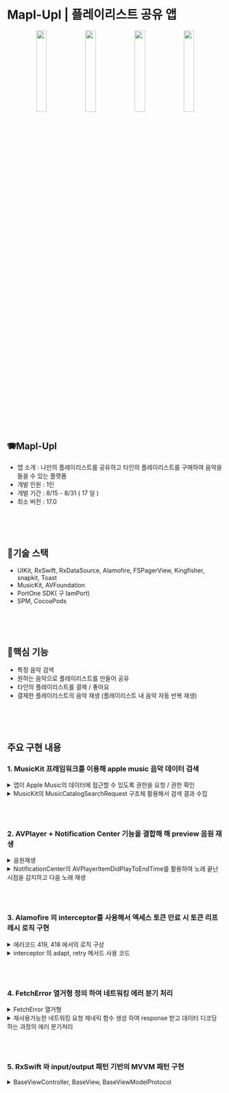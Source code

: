 # Mapl-Upl | 플레이리스트 공유 앱

<p align="center">  
	<img src="https://github.com/user-attachments/assets/e3afc871-3e0d-44a3-a784-3cafcefcfe80" align="center" width="22%">  
	<img src="https://github.com/user-attachments/assets/8e276768-060b-4176-b6da-b49c53a737f7" align="center" width="22%">  
	<img src="https://github.com/user-attachments/assets/afd53b43-1592-4bfd-9d7c-fe4b6d464012" align="center" width="22%">  
	<img src="https://github.com/user-attachments/assets/9e612acb-7709-438a-92c7-1aaaf8c07f5d" align="center" width="22%">  
</p>



<br/><br/><br/>


## 🪗Mapl-Upl

- 앱 소개 : 나만의 플레이리스트를 공유하고 타인의 플레이리스트를 구매하여 음악을 들을 수 있는 플랫폼
- 개발 인원 : 1인
- 개발 기간 : 8/15 - 8/31 ( 17 일 )
- 최소 버전 : 17.0



<br/><br/><br/>

## 📎기술 스택

- UIKit, RxSwift, RxDataSource, Alamofire, FSPagerView, Kingfisher, snapkit, Toast
- MusicKit, AVFoundation
- PortOne SDK( 구 IamPort)
- SPM, CocoaPods



<br/><br/><br/>



## 📝핵심 기능
- 특정 음악 검색
- 원하는 음악으로 플레이리스트를 만들어 공유
- 타인의 플레이리스트를 결제 / 좋아요
- 결제한 플레이리스트의 음악 재생 (플레이리스트 내 음악 자동 반복 재생)


<br/><br/><br/>



## 주요 구현 내용
### 1. MusicKit 프레임워크를 이용해 apple music 음악 데이터 검색

<details>
  <summary>앱이 Apple Music의 데이터에 접근할 수 있도록 권한을 요청 / 권한 확인</summary>
  
  #### 권한 요청/확인 코드
  ```swift
Task {
    let status = await MusicAuthorization.request()
    if status == .authorized {
        print("Apple Music access authorized")
    } else {
        print("Apple Music access denied")
    }
}
  ```
</details>

<details>
  <summary>MusicKit의 MusicCatalogSearchRequest 구조체 활용해서 검색 결과 수집</summary>
  
  #### 노래 검색 코드
  ```swift
Task {
    do {
        var request = MusicCatalogSearchRequest(term: query, types: [Song.self ,Artist.self, Album.self, MusicVideo.self])
        request.limit = 20
        request.offset = 1
        request.includeTopResults = true
        
        let response = try await request.response()
        let songs = response.songs
        
        //...
        
    }catch {
        single(.success(.failure(error)))
    }
}

  ```
</details>


<br/><br/>


### 2. AVPlayer + Notification Center 기능을 결합해 해 preview 음원 재생
<details>
  <summary>음원재생</summary>
  

  ```swift
private let avPlayer = AVPlayer()
private var avPlayerItem : AVPlayerItem?
    
func play() {
	avPlayerItem = AVPlayerItem(url: currentSongpPreviewURL)
	avPlayer.replaceCurrentItem(with: avPlayerItem )
	avPlayer.play()
}

  ```
</details>

<details>
  <summary>NotificationCenter의 AVPlayerItemDidPlayToEndTime를 활용하여 노래 끝난 시점을 감지하고 다음 노래 재생 </summary>
  

  ```swift
NotificationCenter.default
    .addObserver(self,
    selector: #selector(playerDidFinishPlaying),
    name: .AVPlayerItemDidPlayToEndTime,
    object: avPlayer.currentItem)


  ```
</details>


<br/><br/>


### 3. Alamofire 의 interceptor를 사용해서 엑세스 토큰 만료 시 토큰 리프레시 로직 구현
<details>
  <summary>에러코드 419, 418 에서의 로직 구상 </summary>
- 419 에러 ( 엑세스 토큰 만료) 시, 엑세스 토큰을 갱신하도록 서버에 요청하고 새로 받은 엑세스 토큰으로 원래 하려고 했던 request를 retry
- 418 에러 ( 리프레시 토큰 만료) 시, 로그인 뷰로 전환


![image](https://github.com/user-attachments/assets/ec773d57-fee7-41f7-b0c4-4dc1dd10aa32)

  
</details>

<details>
  <summary>interceptor 의 adapt, retry 메서드 사용 코드 </summary>
  

  ```swift
final class APIRequestInterceptor2: RequestInterceptor {
    @UserDefaultsWrapper(key : .userInfo) var userInfo : LoginResponse?
    let disposeBag = DisposeBag()
    
    //💎 adapt : 요청이 시작되기 직전에 dapt가 실행되기 떄문에 여기서 헤더에 엑세스 토큰 값을 넣어준다
    func adapt(_ urlRequest: URLRequest, for session: Session, completion: @escaping (Result<URLRequest, Error>) -> Void) {
        var urlRequest = urlRequest
        urlRequest.setValue((userInfo?.access ?? ""), forHTTPHeaderField: HeaderKey.authorization)
        completion(.success(urlRequest))
    }
    
    //💎 retry : 에러를 캐치해서 요청에 대해 retry할 수 있도록 하는 메서드
    func retry(_ request: Request, for session: Session, dueTo error: Error, completion: @escaping (RetryResult) -> Void) {

        guard let response = request.task?.response as? HTTPURLResponse, request.retryCount <  4 else{
            completion(.doNotRetryWithError(error))
            return
        }
        
        if response.statusCode == 419 {
            // 419일 때 : 엑세스 토큰을 갱신하도록 서버에 요청하고 새로 받은 엑세스 토큰으로 원래 하려고 했던 request를 retry
            
            NetworkManager.shared.tokenRefresh()
                .subscribe(with: self, onSuccess: { owner, result in
                    switch result{
                    case .success(let value) :
                        owner.userInfo?.access = value.accessToken //갱신한 엑세스 토큰 다시 저장
                        completion(.retry) // 이전 요청 retry
                    case .failure(let error as FetchError) :
                        //엑세스 토큰 갱신 요청에서의 실패 result (418 리프레시 만료 시 에러날 수 있다)
                        completion(.doNotRetryWithError(error))
                    default:
                        print("default")
                        
                    }
                })
                .disposed(by: disposeBag)

        } else if response.statusCode == 418 {
            // 418 일 떄 : 로그인 화면으로  루트뷰 변경
        } else {
            completion(.doNotRetryWithError(error))
        }

    }
}

  ```
</details>


<br/><br/>


### 4. FetchError 열거형 정의 하여 네트워킹 에러 분기 처리  

<details>
  <summary>FetchError 열거형 </summary>
  

  ```swift
enum FetchError : Error {
    case fetchEmitError // 만에 하나 리턴한 single에서 에러를 방출했을떄 발생하는 에러
    
    case url
    case urlRequestError
    case failedRequest
    case noData
    case invalidResponse
    case failResponse(code : Int, message : String)
    case invalidData
    
    case noUser
    
    var errorMessage : String {
        switch self {
        case .fetchEmitError :
            return "알 수 없는 에러입니다."
        case .url :
            return "잘못된 url입니다"
        case .urlRequestError:
            return "urlRequest 에러"
        case .failedRequest:
            return "요청에 실패했습니다."
        case .noData:
            return "데이터가 없습니다."
        case .invalidResponse:
            return "유효하지 않은 응답입니다."
        case .failResponse(let errorCode, let message):
            return "\(errorCode)error : \(message)"
        case .invalidData:
            return "데이터 파싱 에러"
        case .noUser :
            return "유저가 명확하지 않습니다."
        }
    }
}

  ```
</details>

<details>
  <summary>재사용가능한 네트워킹 요청 제네릭 함수 생성 하여 response 받고 데이터 디코딩 하는 과정의 에러 분기처리 </summary>
  

  ```swift
class NetworkManager {
    @UserDefaultsWrapper(key : .userInfo) var userInfo : LoginResponse?
    
    static let shared = NetworkManager()
    private init() { }
    
    
    private func fetch<M : Decodable>(fetchRouter : Router, model : M.Type) -> Single<Result<M,Error>> {
        
        let single = Single<Result<M,Error>>.create { single in
            do {
                let request = try fetchRouter.asURLRequest()
                
                
                AF.request(request, interceptor: APIRequestInterceptor())
                .responseDecodable(of: model.self) { response in
                    guard let statusCode = response.response?.statusCode else {
                        return single(.success(.failure(FetchError.failedRequest)))
                    }
                    
                    guard let data = response.data else {
                        return single(.success(.failure(FetchError.noData)))
                    }
                    
                    guard response.response != nil else {
                        return single(.success(.failure(FetchError.invalidResponse)))
                    }
                    
                    
                    if statusCode != 200 {
                        var errorMessage: String?
                        if let json = try? JSONSerialization.jsonObject(with: data, options: []) as? [String: String] {
                            errorMessage = json["message"]
                        }

                        print("errorMessage -> ", errorMessage)
                        return single(.success(.failure(FetchError.failResponse(code: statusCode, message: errorMessage ?? ""))))
                    }
                    
                    
                    
                    switch response.result {
                    case .success(let value):
                        return single(.success(.success(value)))
                        
                    case .failure(let failure):
                        return single(.success(.failure(FetchError.invalidData)))
                    }
                    
                }
            }catch {
                print("asURLRequest -", error)
                return single(.success(.failure(FetchError.urlRequestError))) as! Disposable
            }
            
            return Disposables.create()
        }
        
        return single

        
    }
}

  ```
</details>



<br/><br/>


### 5. RxSwift 와 input/output 패턴 기반의 MVVM 패턴 구현
<details>
  <summary>BaseViewController, BaseView, BaseViewModelProtocol</summary>
  

  ```swift
protocol BaseViewModelProtocol : AnyObject{
    associatedtype Input
    associatedtype Output
    
    init()
    
    var disposeBag : DisposeBag {get}
    
    func transform(input : Input) -> Output
}
  ```



  ```swift
class BaseView : UIView {
    let spinner = UIActivityIndicatorView()
    
    // MARK: - Initializer
    override init(frame : CGRect) {
        super.init(frame: frame)
        
        configureBackgroundColor()
        configureSpinnerUI()
        
        configureSubView()
        configureLayout()
    }
    
    required init?(coder: NSCoder) {
        fatalError("init(coder:) has not been implemented")
    }
    
    
    // MARK: - ConfigureUI
    private func configureSpinnerUI() {
        self.addSubview(spinner)
        spinner.snp.makeConstraints { make in
            make.center.equalTo(self)
        }
    }
    
    func configureSubView() {
    }
    
    func configureLayout() {
    }
    
}

  ```


  ```swift

class BaseViewController<BV : BaseView, VM : BaseViewModelProtocol> : UIViewController {
    let viewManager = BV.init()
    let vm = VM.init()
    let disposeBag = DisposeBag()
    
    let errorMessage = PublishSubject<String>()
    let isLoading = PublishSubject<Bool>()
    
    override func loadView() {
        view = viewManager
    }
    
    override func viewDidLoad() {
        super.viewDidLoad()
        configureNavigationBackButtonItem()
        hideKeyboardWhenTappedAround()
        setupBind()
    }
    
    
    // MARK: - ConfigureUI
    private func setupBind() {
        isLoading
            .bind(with: self) { owner, isLoading in
                if isLoading {
                    owner.viewManager.spinner.startAnimating()
                }else {
                    owner.viewManager.spinner.stopAnimating()
                }
            }
            .disposed(by: disposeBag)
        
        errorMessage
            .bind(with: self) { owner, message in
                owner.view.makeToast(message, position: .top)
            }
            .disposed(by: disposeBag)
    }
    
}
  ```

</details>


<br/><br/>






